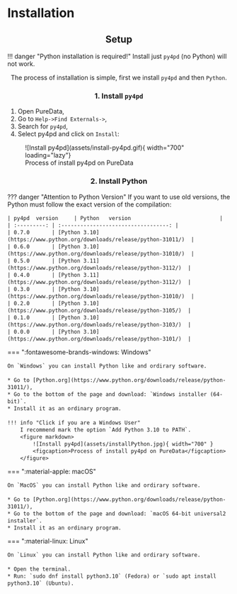# Installation

## <h2 align="center"> **Setup** </h2>

!!! danger "Python installation is required!"
	Install just `py4pd` (no Python) will not work. 

 <p align="center"> The process of installation is simple, first we install <code>py4pd</code> and then <code>Python</code>. </p>


### <h3 align="center"> **1. Install `py4pd`** </h3>

1. Open PureData, 
2. Go to `Help->Find Externals->`,
3. Search for `py4pd`,
4. Select py4pd and click on `Install`: 

<figure markdown>
  ![Install py4pd](assets/install-py4pd.gif){ width="700" loading="lazy"}
  <figcaption>Process of install py4pd on PureData</figcaption>
</figure>

### <h3 align="center"> **2. Install Python** </h3>

??? danger "Attention to Python Version"
    If you want to use old versions, the Python must follow the exact version of the compilation: 
 	
    | py4pd  version     | Python   version                            |
    | :---------: | :----------------------------------: |
    | 0.7.0       | [Python 3.10](https://www.python.org/downloads/release/python-31011/)  |
    | 0.6.0       | [Python 3.10](https://www.python.org/downloads/release/python-31010/)  |
    | 0.5.0       | [Python 3.11](https://www.python.org/downloads/release/python-3112/)  |
    | 0.4.0       | [Python 3.11](https://www.python.org/downloads/release/python-3112/)  |
    | 0.3.0       | [Python 3.10](https://www.python.org/downloads/release/python-31010/)  |
    | 0.2.0       | [Python 3.10](https://www.python.org/downloads/release/python-3105/)  |
    | 0.1.0       | [Python 3.10](https://www.python.org/downloads/release/python-3103/)  |
    | 0.0.0       | [Python 3.10](https://www.python.org/downloads/release/python-3101/)  |
	

=== ":fontawesome-brands-windows: Windows"
    
    On `Windows` you can install Python like and ordirary software.

    * Go to [Python.org](https://www.python.org/downloads/release/python-31011/),
    * Go to the bottom of the page and download: `Windows installer (64-bit)`.
    * Install it as an ordinary program.

    !!! info "Click if you are a Windows User"
	    I recommend mark the option `Add Python 3.10 to PATH`.	
	    <figure markdown>
	      	![Install py4pd](assets/installPython.jpg){ width="700" }
	      	<figcaption>Process of install py4pd on PureData</figcaption>
	    </figure>
	    
=== ":material-apple: macOS"

    On `MacOS` you can install Python like and ordirary software.

    * Go to [Python.org](https://www.python.org/downloads/release/python-31011/),
    * Go to the bottom of the page and download: `macOS 64-bit universal2 installer`.
    * Install it as an ordinary program.
    
    
=== ":material-linux: Linux"

    On `Linux` you can install Python like and ordirary software.

    * Open the terminal.
    * Run: `sudo dnf install python3.10` (Fedora) or `sudo apt install python3.10` (Ubuntu). 
	




